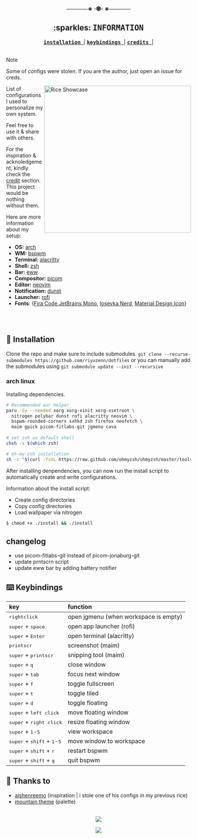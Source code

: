 <div align="center">
  <h3>─────※ ·❆· ※─────</h3>
</div>

<div align="center">
  <h2>:sparkles: <samp>INFORMATION </samp> </h2>
  <a href="https://github.com/riyuzenn/dotfiles#construction-installation"><b><samp> installation </samp></b></a> |
  <a href="https://github.com/riyuzenn/dotfiles#keyboard-keybindings"><b><samp> keybindings </samp></b></a> |
  <a href="https://github.com/riyuzenn/dotfiles#-thanks-to"><b><samp> credits </samp></b></a> |
</div>
  <br>
   
   > [!NOTE]
   > Some of configs were stolen. If you are the author, just open an issue for creds.
   
   <img src="assets/showcase.png" alt="Rice Showcase" align="right" width="400px">
   List of configurations I used to personalize my own system.  
   
   Feel free to use it & share with others.
   
   For the inspiration & acknoledgement, kindly check the [credit](https://github.com/riyuzenn/dotfiles#-thanks-to)
   section. This project would be nothing without them. 
   
   Here are more information about my setup:

   - **OS:** [arch](https://archlinux.org)
   - **WM:** [bspwm](https://github.com/baskerville/bspwm)
   - **Terminal:** [alacritty](https://github.com/alacritty/alacritty)
   - **Shell:** [zsh](https://www.zsh.org/)
   - **Bar:** [eww](https://github.com/elkowar/eww)
   - **Compositor:** [picom](https://github.com/ibhagwan/picom)
   - **Editor:** [neovim](https://github.com/neovim/neovim)
   - **Notification:** [dunst](https://github.com/dunst-project/dunst)
   - **Launcher:** [rofi](https://github.com/davatorium/rofi)
  - **Fonts**: {[Fira Code](https://github.com/tonsky/FiraCode),[JetBrains Mono](https://github.com/JetBrains/JetBrainsMono), [Iosevka Nerd](https://github.com/ryanoasis/nerd-fonts/tree/master/patched-fonts/Iosevka), [Material Design Icon](https://github.com/google/material-design-icons)}
  
<br></br>  

## :construction: Installation

Clone the repo and make sure to include submodules.
`git clone --recurse-submodules https://github.com/riyuzenn/dotfiles` or you can manually add the submodules
using `git submodule update --init --recursive`

### arch linux

Installing dependencies. 

```sh
# Recommended aur helper
paru -Sy --needed xorg xorg-xinit xorg-xsetroot \
  nitrogen polybar dunst rofi alacritty neovim \
  bspwm-rounded-corners sxhkd zsh firefox neofetch \
  maim gpick picom-fitlabs-git jgmenu cava
  
# set zsh as default shell
chsh -s $(which zsh)

# oh-my-zsh installation
sh -c "$(curl -fsSL https://raw.github.com/ohmyzsh/ohmyzsh/master/tools/install.sh)"

```
After installing denpendencies, you can now run the install script to automatically
create and write configurations. 

Information about the install script: 

- Create config directories
- Copy config directories
- Load wallpaper via nitrogen

```sh
$ chmod +x ./install && ./install
```

## changelog
- use picom-fitlabs-git instead of picom-jonaburg-git
- update prntscrn script
- update eww bar by adding battery notifier


  
## :keyboard: Keybindings
 key | function |
| :--- | :-------- |
| <kbd>rightclick</kbd> | open jgmenu (when workspace is empty) |
| <kbd>super</kbd> + <kbd>space</kbd> | open app launcher (rofi) |
| <kbd>super</kbd> + <kbd>Enter</kbd> | open terminal (alacritty) |
| <kbd>printscr</kbd> | screenshot (maim) |
| <kbd>super</kbd> + <kbd>printscr</kbd> | snipping tool (maim) |
| <kbd>super</kbd> + <kbd>q</kbd> | close window |
| <kbd>super</kbd> + <kbd>tab</kbd> | focus next window |
| <kbd>super</kbd> + <kbd>f</kbd> | toggle fullscreen |
| <kbd>super</kbd> + <kbd>t</kbd> | toggle tiled |
| <kbd>super</kbd> + <kbd>d</kbd> | toggle floating |
| <kbd>super</kbd> + <kbd>left click</kbd> | move floating window |
| <kbd>super</kbd> + <kbd>right click</kbd> | resize floating window |
| <kbd>super</kbd> + <kbd>1</kbd>-<kbd>5</kbd> | view workspace | 
| <kbd>super</kbd> + <kbd>shift</kbd> + <kbd>1</kbd>-<kbd>5</kbd> | move window to workspace | 
| <kbd>super</kbd> + <kbd>shift</kbd> + <kbd>r</kbd> | restart bspwm |
| <kbd>super</kbd> + <kbd>shift</kbd> + <kbd>q</kbd> | quit bspwm |

## 💝 Thanks to

- [aishenreemo](https://github.com/aishenreemo) (inspiration | i stole one of his configs in my previous rice)
- [mountain theme](https://github.com/mountain-theme) (palette) 

<br>

<div align="center">
  <img src="https://raw.githubusercontent.com/catppuccin/catppuccin/main/assets/footers/gray0_ctp_on_line.svg?sanitize=true" />
  <p>
	<a href="https://github.com/riyuzenn/dotfiles/blob/main/LICENSE"><img src="https://img.shields.io/static/v1.svg?style=for-the-badge&label=License&message=MIT&colorA=0f0f0f&colorB=a39ec4"/></a>
</p>
</div>

